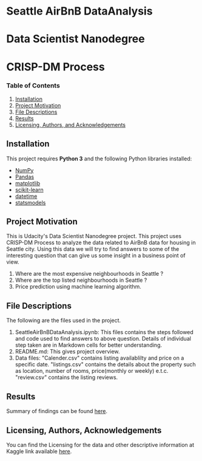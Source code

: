 # Seattle AirBnB DataAnalysis
# Data Scientist Nanodegree
# CRISP-DM Process


### Table of Contents

1. [Installation](#installation)
2. [Project Motivation](#motivation)
3. [File Descriptions](#files)
4. [Results](#results)
5. [Licensing, Authors, and Acknowledgements](#licensing)

## Installation <a name="installation"></a>

This project requires **Python 3** and the following Python libraries installed:

- [NumPy](http://www.numpy.org/)
- [Pandas](http://pandas.pydata.org/)
- [matplotlib](http://matplotlib.org/)
- [scikit-learn](http://scikit-learn.org/stable/)
- [datetime](https://pypi.org/project/DateTime/)
- [statsmodels](https://www.statsmodels.org/stable/index.html)

## Project Motivation<a name="motivation"></a>

This is Udacity's Data Scientist Nanodegree project. This project uses CRISP-DM Process to analyze the data related to AirBnB data for housing in Seattle city. Using this data we will try to find answers to some of the interesting question that can give us some insight in a business point of view.

1. Where are the most expensive neighbourhoods in Seattle ?
2. Where are the top listed neighbourhoods in Seattle ?
3. Price prediction using machine learning algorithm.


## File Descriptions <a name="files"></a>

The following are the files used in the project. 
1. SeattleAirBnBDataAnalysis.ipynb: This files contains the steps followed and code used to find answers to above question. Details of individual step taken are in Markdown cells for better understanding.
2. README.md: This gives project overview. 
3. Data files: 
	"Calender.csv" contains listing  availablilty and price on a specific date.
	"listings.csv" contains the details about the property such as location, number of rooms, price(monthly or weekly) e.t.c.
	"review.csv" contains the listing reviews.


## Results<a name="results"></a>


Summary of findings can be found [here](https://medium.com/@ibrodex/an-insight-into-seattle-airbnb-open-data-using-crisp-dm-61434bd7e83d).

## Licensing, Authors, Acknowledgements<a name="licensing"></a>

You can find the Licensing for the data and other descriptive information at Kaggle link available [here](https://www.kaggle.com/airbnb/seattle/data). 